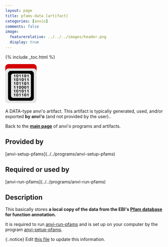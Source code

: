 ```yaml
---
layout: page
title: pfams-data [artifact]
categories: [anvio]
comments: false
image:
  featurerelative: ../../../images/header.png
  display: true
---
```



{% include _toc.html %}


<img src="../../images/icons/DATA.png" alt="DATA" style="width:100px; border:none" />

A DATA-type anvi'o artifact. This artifact is typically generated, used, and/or exported **by anvi'o** (and not provided by the user)..

Back to the **[main page](../../)** of anvi'o programs and artifacts.

## Provided by


<p style="text-align: left" markdown="1"><span class="artifact-p">[anvi-setup-pfams](../../programs/anvi-setup-pfams)</span></p>


## Required or used by


<p style="text-align: left" markdown="1"><span class="artifact-r">[anvi-run-pfams](../../programs/anvi-run-pfams)</span></p>


## Description

This basically stores **a local copy of the data from the EBI's [Pfam database](https://pfam.xfam.org/) for function annotation.** 

It is required to run <span class="artifact-n">[anvi-run-pfams](/software/anvio/help/7/programs/anvi-run-pfams)</span> and is set up on your computer by the program <span class="artifact-n">[anvi-setup-pfams](/software/anvio/help/7/programs/anvi-setup-pfams)</span>. 


{:.notice}
Edit [this file](https://github.com/merenlab/anvio/tree/master/anvio/docs/artifacts/pfams-data.md) to update this information.

